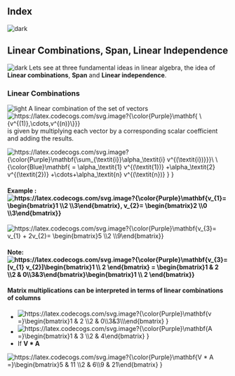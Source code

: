 ## Index
![dark](https://user-images.githubusercontent.com/12748752/132402918-976c6cc7-cc94-4267-9513-b3937504eb63.png)

## Linear Combinations, Span, Linear Independence
![dark](https://user-images.githubusercontent.com/12748752/132402918-976c6cc7-cc94-4267-9513-b3937504eb63.png)
Lets see at three fundamental ideas in linear algebra, the idea of **Linear combinations**, **Span** and **Linear independence**.

### Linear Combinations
![light](https://user-images.githubusercontent.com/12748752/132402912-1a2a215e-de2f-4536-b28e-e75197136af9.png)
A linear combination of the set of vectors <img src="https://latex.codecogs.com/svg.image?{\color{Purple}\mathbf{&space;\{v^{(1)},\cdots,v^{(n)}\}}}" title="https://latex.codecogs.com/svg.image?{\color{Purple}\mathbf{ \{v^{(1)},\cdots,v^{(n)}\}}}" align="center"/> is given by multiplying each vector by a corresponding scalar coefficient and adding the results.

<img src="https://latex.codecogs.com/svg.image?{\color{Purple}\mathbf{\sum_{\textit{i}}\alpha_\textit{i}&space;v^{(\textit{i})}}}\&space;\&space;&space;{\color{Blue}\mathbf{&space;=&space;\alpha_\textit{1}&space;v^{(\textit{1})}&space;&plus;\alpha_\textit{2}&space;v^{(\textit{2})}&space;&plus;\cdots&plus;\alpha_\textit{n}&space;v^{(\textit{n})}&space;}&space;}" title="https://latex.codecogs.com/svg.image?{\color{Purple}\mathbf{\sum_{\textit{i}}\alpha_\textit{i} v^{(\textit{i})}}}\ \ {\color{Blue}\mathbf{ = \alpha_\textit{1} v^{(\textit{1})} +\alpha_\textit{2} v^{(\textit{2})} +\cdots+\alpha_\textit{n} v^{(\textit{n})} } }" align="center"/>

#### Example : <img src="https://latex.codecogs.com/svg.image?{\color{Purple}\mathbf{v_{1}=&space;\begin{bmatrix}1&space;\\2&space;\\3\end{bmatrix},&space;v_{2}=&space;\begin{bmatrix}2&space;\\0&space;\\3\end{bmatrix}}" title="https://latex.codecogs.com/svg.image?{\color{Purple}\mathbf{v_{1}= \begin{bmatrix}1 \\2 \\3\end{bmatrix}, v_{2}= \begin{bmatrix}2 \\0 \\3\end{bmatrix}}" align="center"/>

<img src="https://latex.codecogs.com/svg.image?{\color{Purple}\mathbf{v_{3}=&space;v_{1}&space;&plus;&space;2v_{2}=&space;\begin{bmatrix}5&space;\\2&space;\\9\end{bmatrix}}" title="https://latex.codecogs.com/svg.image?{\color{Purple}\mathbf{v_{3}= v_{1} + 2v_{2}= \begin{bmatrix}5 \\2 \\9\end{bmatrix}}" align="center"/>

#### Note: <img src="https://latex.codecogs.com/svg.image?{\color{Purple}\mathbf{v_{3}=&space;[v_{1}&space;&space;v_{2}]\begin{bmatrix}1&space;\\&space;2&space;\end{bmatrix}&space;=&space;\begin{bmatrix}1&space;&&space;2&space;\\2&space;&&space;0\\3&3\end{bmatrix}\begin{bmatrix}1&space;\\&space;2&space;\end{bmatrix}}" title="https://latex.codecogs.com/svg.image?{\color{Purple}\mathbf{v_{3}= [v_{1} v_{2}]\begin{bmatrix}1 \\ 2 \end{bmatrix} = \begin{bmatrix}1 & 2 \\2 & 0\\3&3\end{bmatrix}\begin{bmatrix}1 \\ 2 \end{bmatrix}}" align="center"/>

#### Matrix multiplications can be interpreted in terms of linear combinations of columns

* <img src="https://latex.codecogs.com/svg.image?{\color{Purple}\mathbf{v&space;=}\begin{bmatrix}1&space;&&space;2&space;\\2&space;&&space;0\\3&3\\\end{bmatrix}&space;}" title="https://latex.codecogs.com/svg.image?{\color{Purple}\mathbf{v =}\begin{bmatrix}1 & 2 \\2 & 0\\3&3\\\end{bmatrix} }" align="center"/>
* <img src="https://latex.codecogs.com/svg.image?{\color{Purple}\mathbf{A&space;=}\begin{bmatrix}1&space;&&space;3&space;\\2&space;&&space;4\end{bmatrix}&space;}" title="https://latex.codecogs.com/svg.image?{\color{Purple}\mathbf{A =}\begin{bmatrix}1 & 3 \\2 & 4\end{bmatrix} }" align="center"/>
* If **V * A** 
<img src="https://latex.codecogs.com/svg.image?{\color{Purple}\mathbf{V&space;*&space;A&space;=}\begin{bmatrix}5&space;&&space;11&space;\\2&space;&&space;6\\9&space;&&space;21\end{bmatrix}&space;}" title="https://latex.codecogs.com/svg.image?{\color{Purple}\mathbf{V * A =}\begin{bmatrix}5 & 11 \\2 & 6\\9 & 21\end{bmatrix} }" />

